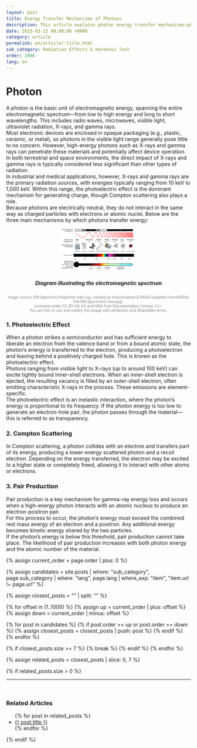 ```yaml
---
layout: post
title: Energy Transfer Mechanisms of Photons
description: This article explains photon energy transfer mechanisms—photoelectric effect, Compton scattering, and pair production—and their physical impact on semiconductors. It also discusses high-energy photon interactions and the electromagnetic spectrum.
date: 2025-03-12 00:00:00 +0900
category: article
permalink: en/article/:title.html
sub_category: Radiation Effects & Hardness Test
order: 2006
lang: en
---
```


# Photon

A photon is the basic unit of electromagnetic energy, spanning the entire electromagnetic spectrum—from low to high energy and long to short wavelengths. This includes radio waves, microwaves, visible light, ultraviolet radiation, X-rays, and gamma rays.
<br>
Most electronic devices are enclosed in opaque packaging (e.g., plastic, ceramic, or metal), so photons in the visible light range generally pose little to no concern. However, high-energy photons such as X-rays and gamma rays can penetrate these materials and potentially affect device operation.
<br>
In both terrestrial and space environments, the direct impact of X-rays and gamma rays is typically considered less significant than other types of radiation.
<br>
In industrial and medical applications, however, X-rays and gamma rays are the primary radiation sources, with energies typically ranging from 10 keV to 1,000 keV. Within this range, the photoelectric effect is the dominant mechanism for generating charge, though Compton scattering also plays a role.
<br>
Because photons are electrically neutral, they do not interact in the same way as charged particles with electrons or atomic nuclei.
Below are the three main mechanisms by which photons transfer energy:

<p align="center"> 
  <img src="/assets/Articles/선스펙트럼.webp" alt="Diagram illustrating the electromagnetic spectrum" style="width: 40%;">
</p>

<div align="center">
<h5>Diagram illustrating the electromagnetic spectrum</h5>
</div>
<div align="center" style="font-size: 10px; color: gray;">
  Image source: EM Spectrum Properties edit.svg, created by Inductiveload & NASA (adapted from NASA’s File:EM Spectrum3-new.jpg).<br>
  Licensed under CC BY-SA 3.0 and GNU Free Documentation License 1.2+.<br>
  You are free to use and modify this image with attribution and ShareAlike terms.
</div>

### 1. Photoelectric Effect

When a photon strikes a semiconductor and has sufficient energy to liberate an electron from the valence band or from a bound atomic state, the photon’s energy is transferred to the electron, producing a photoelectron and leaving behind a positively charged hole. This is known as the photoelectric effect.
<br>
Photons ranging from visible light to X-rays (up to around 100 keV) can excite tightly bound inner-shell electrons. When an inner-shell electron is ejected, the resulting vacancy is filled by an outer-shell electron, often emitting characteristic X-rays in the process. These emissions are element-specific.
<br>
The photoelectric effect is an inelastic interaction, where the photon’s energy is proportional to its frequency. If the photon energy is too low to generate an electron-hole pair, the photon passes through the material—this is referred to as transparency.

### 2. Compton Scattering

In Compton scattering, a photon collides with an electron and transfers part of its energy, producing a lower-energy scattered photon and a recoil electron. Depending on the energy transferred, the electron may be excited to a higher state or completely freed, allowing it to interact with other atoms or electrons.

### 3. Pair Production

Pair production is a key mechanism for gamma-ray energy loss and occurs when a high-energy photon interacts with an atomic nucleus to produce an electron-positron pair.
<br>
For this process to occur, the photon’s energy must exceed the combined rest mass energy of an electron and a positron. Any additional energy becomes kinetic energy shared by the two particles.
<br>
If the photon’s energy is below this threshold, pair production cannot take place. The likelihood of pair production increases with both photon energy and the atomic number of the material.


<!-- 관련 글 자동화 -->
{% assign current_order = page.order | plus: 0 %}

{% assign candidates = site.posts 
  | where: "sub_category", page.sub_category 
  | where: "lang", page.lang 
  | where_exp: "item", "item.url != page.url" 
%}

{% assign closest_posts = "" | split: "" %}

{% for offset in (1..1000) %}
  {% assign up = current_order | plus: offset %}
  {% assign down = current_order | minus: offset %}

  {% for post in candidates %}
    {% if post.order == up or post.order == down %}
      {% assign closest_posts = closest_posts | push: post %}
    {% endif %}
  {% endfor %}

  {% if closest_posts.size >= 7 %}
    {% break %}
  {% endif %}
{% endfor %}

{% assign related_posts = closest_posts | slice: 0, 7 %}

{% if related_posts.size > 0 %}
  <hr>
  <br>
  <h3>Related Articles</h3>
  <ul>
    {% for post in related_posts %}
      <li><a href="{{ post.url }}">{{ post.title }}</a></li>
    {% endfor %}
  </ul>
{% endif %}
